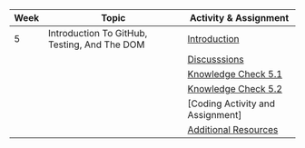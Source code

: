 | Week | Topic                                        | Activity & Assignment          |
|------|----------------------------------------------|--------------------------------|
| 5    | Introduction To GitHub, Testing, And The DOM | [Introduction](./Introduction%20_%20Instructions.pdf)                   |
|      |                                              | [Discusssions](https://classroom.google.com/w/NjE1MzM0ODAxMDIz/tc/NjE1NTcwNTkwMDM0)                   |
|      |                                              | [Knowledge Check 5.1](https://docs.google.com/forms/d/e/1FAIpQLSfea6mP_5489A4aIUDRgaq3kjmM6A4CdRckG0icmMcvqMpWIQ/viewform)            |
|      |                                              | [Knowledge Check 5.2](https://docs.google.com/forms/d/e/1FAIpQLSfnsmt17s4IWkMDMnYvsXX3bpWQYVhtwttLv345hBdQ0fZ9Ww/viewform)            |
|      |                                              | [Coding Activity and Assignment] |
|      |                                              | [Additional Resources](./Additional%20Resources.pdf)           |
